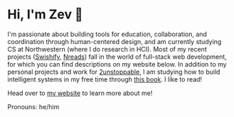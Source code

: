 # Hi, I'm Zev 🐳

I'm passionate about building tools for education, collaboration, and coordination through human-centered design, and am currently studying CS at Northwestern (where I do research in HCI). Most of my recent projects ([Swishify](https://www.swishify.app), [Nreads](https://www.nreads.com)) fall in the world of full-stack web development, for which you can find descriptions on my website below. In addition to my personal projects and work for [2unstoppable](https://2unstoppable.org/), I am studying how to build intelligent systems in my free time through [this book](https://www.amazon.com/Hands-Machine-Learning-Scikit-Learn-TensorFlow/dp/1492032646). I like to read!

Head over to [my website](https://zevstravitz.com) to learn more about me!

Pronouns: he/him
